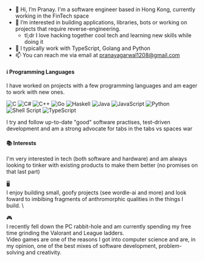 - 👋 Hi, I’m Pranay. I'm a software engineer based in Hong Kong, currently working in the FinTech space
- 👀 I’m interested in building applications, libraries, bots or working on projects that require reverse-engineering. 
  - tl;dr I love hacking together cool tech and learning new skills while doing it
- 🍎 I typically work with TypeScript, Golang and Python
- 📫 You can reach me via email at pranayagarwal1208@gmail.com

<!---
pranay1208/pranay1208 is a ✨ special ✨ repository because its `README.md` (this file) appears on your GitHub profile.
You can click the Preview link to take a look at your changes.
--->
#### ℹ️ Programming Languages

I have worked on projects with a few programming languages and am eager to work with new ones.

![C](https://img.shields.io/badge/c-%2300599C.svg?style=for-the-badge&logo=c&logoColor=white)
![C#](https://img.shields.io/badge/c%23-%23239120.svg?style=for-the-badge&logo=c-sharp&logoColor=white)
![C++](https://img.shields.io/badge/c++-%2300599C.svg?style=for-the-badge&logo=c%2B%2B&logoColor=white)
![Go](https://img.shields.io/badge/go-%2300ADD8.svg?style=for-the-badge&logo=go&logoColor=white)
![Haskell](https://img.shields.io/badge/Haskell-5e5086?style=for-the-badge&logo=haskell&logoColor=white)
![Java](https://img.shields.io/badge/java-%23ED8B00.svg?style=for-the-badge&logo=java&logoColor=white)
![JavaScript](https://img.shields.io/badge/javascript-%23323330.svg?style=for-the-badge&logo=javascript&logoColor=%23F7DF1E)
![Python](https://img.shields.io/badge/python-3670A0?style=for-the-badge&logo=python&logoColor=ffdd54)
![Shell Script](https://img.shields.io/badge/shell_script-%23121011.svg?style=for-the-badge&logo=gnu-bash&logoColor=white)
![TypeScript](https://img.shields.io/badge/typescript-%23007ACC.svg?style=for-the-badge&logo=typescript&logoColor=white)

I try and follow up-to-date "good" software practises, test-driven development and am a strong advocate for tabs in the tabs vs spaces war

#### 📚 Interests

I'm very interested in tech (both software and hardware) and am always looking to tinker with existing products to make them better (no promises on that last part)

🖥 \
I enjoy building small, goofy projects (see wordle-ai and more) and look foward to imbibing fragments of anthromorphic qualities in the things I build. \

🎮 \
I recently fell down the PC rabbit-hole and am currently spending my free time grinding the Valorant and League ladders. \
Video games are one of the reasons I got into computer science and are, in my opinion, one of the best mixes of software development, problem-solving and creativity.
